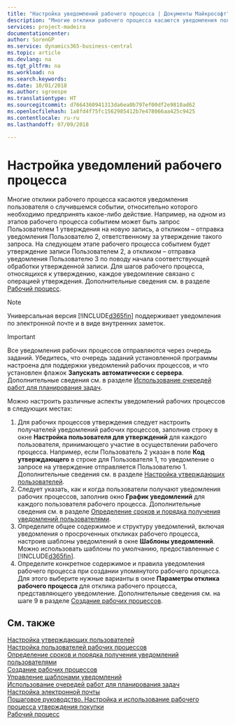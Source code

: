 ```yaml
---
title: "Настройка уведомлений рабочего процесса | Документы Майкрософт"
description: "Многие отклики рабочего процесса касаются уведомления пользователя о случившемся событии, относительно которого необходимо предпринять какое-либо действие. Например, на одном из этапов рабочего процесса событием может быть запрос Пользователем 1 утверждения на новую запись, а откликом – отправка уведомления Пользователю 2, ответственному за утверждение такого запроса. На следующем этапе рабочего процесса событием будет утверждение записи Пользователем 2, а откликом – отправка уведомления Пользователю 3 по поводу начала соответствующей обработки утвержденной записи. Для шагов рабочего процесса, относящихся к утверждению, каждое уведомление связано с операцией утверждения."
services: project-madeira
documentationcenter: 
author: SorenGP
ms.service: dynamics365-business-central
ms.topic: article
ms.devlang: na
ms.tgt_pltfrm: na
ms.workload: na
ms.search.keywords: 
ms.date: 10/01/2018
ms.author: sgroespe
ms.translationtype: HT
ms.sourcegitcommit: d7664360941313da6ea0b797ef00df2e9810ad62
ms.openlocfilehash: 1a8fd4f75fc1562985412b7e478066aa425c9425
ms.contentlocale: ru-ru
ms.lasthandoff: 07/09/2018

---
```

# <a name="setting-up-workflow-notifications"></a>Настройка уведомлений рабочего процесса
Многие отклики рабочего процесса касаются уведомления пользователя о случившемся событии, относительно которого необходимо предпринять какое-либо действие. Например, на одном из этапов рабочего процесса событием может быть запрос Пользователем 1 утверждения на новую запись, а откликом – отправка уведомления Пользователю 2, ответственному за утверждение такого запроса. На следующем этапе рабочего процесса событием будет утверждение записи Пользователем 2, а откликом – отправка уведомления Пользователю 3 по поводу начала соответствующей обработки утвержденной записи. Для шагов рабочего процесса, относящихся к утверждению, каждое уведомление связано с операцией утверждения. Дополнительные сведения см. в разделе [Рабочий процесс](across-workflow.md).  

> [!NOTE]  
>  Универсальная версия [!INCLUDE[d365fin](includes/d365fin_md.md)] поддерживает уведомления по электронной почте и в виде внутренних заметок.  

> [!IMPORTANT]  
>  Все уведомления рабочих процессов отправляются через очередь заданий. Убедитесь, что очередь заданий установленной программы настроена для поддержки уведомлений рабочих процессов, и что установлен флажок **Запускать автоматически с сервера**. Дополнительные сведения см. в разделе [Использование очередей работ для планирования задач](admin-job-queues-schedule-tasks.md).

Можно настроить различные аспекты уведомлений рабочих процессов в следующих местах:  

1.  Для рабочих процессов утверждения следует настроить получателей уведомлений рабочих процессов, заполнив строку в окне **Настройка пользователя для утверждений** для каждого пользователя, принимающего участие в осуществлении рабочего процесса. Например, если Пользователь 2 указан в поле **Код утверждающего** в строке для Пользователя 1, то уведомление о запросе на утверждение отправляется Пользователю 1. Дополнительные сведения см. в разделе [Настройка утверждающих пользователей](across-how-to-set-up-approval-users.md).  
2.  Следует указать, как и когда пользователи получают уведомления рабочих процессов, заполнив окно **График уведомлений** для каждого пользователя рабочего процесса. Дополнительные сведения см. в разделе [Определение сроков и порядка получения уведомлений пользователями](across-how-to-specify-when-and-how-to-receive-notifications.md).  
3.  Определите общее содержимое и структуру уведомлений, включая уведомления о просроченных откликах рабочего процесса, настроив шаблоны уведомлений в окне **Шаблоны уведомлений**. Можно использовать шаблоны по умолчанию, предоставленные с [!INCLUDE[d365fin](includes/d365fin_md.md)].  
4.  Определите конкретное содержимое и правила уведомления рабочего процесса при создании упомянутого рабочего процесса. Для этого выберите нужные варианты в окне **Параметры отклика рабочего процесса** для отклика рабочего процесса, представляющего уведомление. Дополнительные сведения см. на шаге 9 в разделе [Создание рабочих процессов](across-how-to-create-workflows.md).  

## <a name="see-also"></a>См. также  
 [Настройка утверждающих пользователей](across-how-to-set-up-approval-users.md)   
 [Настройка пользователей рабочих процессов](across-how-to-set-up-workflow-users.md)   
 [Определение сроков и порядка получения уведомлений пользователями](across-how-to-specify-when-and-how-to-receive-notifications.md)   
 [Создание рабочих процессов](across-how-to-create-workflows.md)   
 [Управление шаблонами уведомлений](across-how-to-manage-notification-templates.md)   
 [Использование очередей работ для планирования задач](admin-job-queues-schedule-tasks.md)   
 [Настройка электронной почты](admin-how-setup-email.md)   
 [Пошаговое руководство. Настройка и использование рабочего процесса утверждения покупки](walkthrough-setting-up-and-using-a-purchase-approval-workflow.md)   
 [Рабочий процесс](across-workflow.md)   

